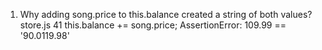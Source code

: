 1. Why adding song.price to this.balance created a string of both values? store.js 41
    this.balance += song.price;
    AssertionError: 109.99 == '90.0119.98'